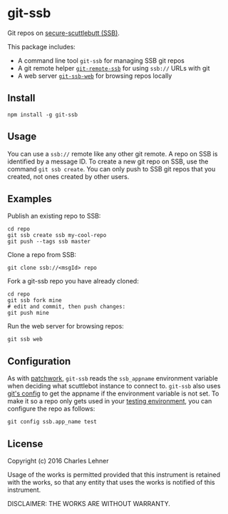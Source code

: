 # git-ssb

Git repos on [secure-scuttlebutt (SSB)][ssb].

This package includes:

- A command line tool `git-ssb` for managing SSB git repos
- A git remote helper [`git-remote-ssb`][] for using `ssb://` URLs with git
- A web server [`git-ssb-web`][] for browsing repos locally

## Install

```
npm install -g git-ssb
```

## Usage

You can use a `ssb://` remote like any other git remote. A repo on SSB is
identified by a message ID. To create a new git repo on SSB, use the command
`git ssb create`. You can only push to SSB git repos that you created, not ones
created by other users.

## Examples

Publish an existing repo to SSB:

    cd repo
    git ssb create ssb my-cool-repo
    git push --tags ssb master

Clone a repo from SSB:

    git clone ssb://<msgId> repo

Fork a git-ssb repo you have already cloned:

    cd repo
    git ssb fork mine
    # edit and commit, then push changes:
    git push mine

Run the web server for browsing repos:

    git ssb web

## Configuration

As with [patchwork][], `git-ssb` reads the `ssb_appname` environment
variable when deciding what scuttlebot instance to connect to.
`git-ssb` also uses [git's config][git config] to get the appname if the
environment variable is not set. To make it so a repo only gets used in your
[testing environment][patchwork-testing], you can configure the repo as
follows:

    git config ssb.app_name test

[ssb]: https://github.com/ssbc/secure-scuttlebutt
[git config]: http://git-scm.com/docs/git-config
[patchwork]: https://github.com/ssbc/patchwork
[patchwork-testing]: https://github.com/ssbc/patchwork/blob/3f6d2d60b66361c3c926ff0a9e81847e71c8cfdd/docs/TESTING.md
[`git-ssb-web`]: %q5d5Du+9WkaSdjc8aJPZm+jMrqgo0tmfR+RcX5ZZ6H4=.sha256
[`git-remote-ssb`]: %ZVTOK3GA2aewEDI2rPxJqKXEIv4OIUN2swMPE2FeJm8=.sha256

## License

Copyright (c) 2016 Charles Lehner

Usage of the works is permitted provided that this instrument is
retained with the works, so that any entity that uses the works is
notified of this instrument.

DISCLAIMER: THE WORKS ARE WITHOUT WARRANTY.
